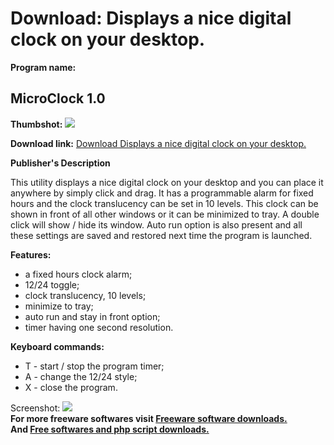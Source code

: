# Download: Displays a nice digital clock on your desktop.

**Program name:**

## MicroClock 1.0

  
**Thumbshot:** ![](http://www.freewarefiles.com/screenshot/microclock10_md.jpg)   
  
**Download link:** [Download Displays a nice digital clock on your desktop.](http://freesoftwares.boysofts.com/MicroClock_program_43513.html)  
  


**Publisher's Description**  
  


This utility displays a nice digital clock on your desktop and you can place it anywhere by simply click and drag. It has a programmable alarm for fixed hours and the clock translucency can be set in 10 levels. This clock can be shown in front of all other windows or it can be minimized to tray. A double click will show / hide its window. Auto run option is also present and all these settings are saved and restored next time the program is launched. 

**Features:**

  * a fixed hours clock alarm; 
  * 12/24 toggle; 
  * clock translucency, 10 levels; 
  * minimize to tray; 
  * auto run and stay in front option; 
  * timer having one second resolution. 

**Keyboard commands:**

  * T - start / stop the program timer; 
  * A - change the 12/24 style; 
  * X - close the program. 

  
  
Screenshot: ![](http://www.freewarefiles.com/screenshot/microclock10.jpg)   
**For more freeware softwares visit [Freeware software downloads.](http://freesoftwares.boysofts.com/)**   
**And [Free softwares and php script downloads.](http://www.boysofts.com/)**
